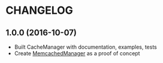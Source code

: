 CHANGELOG
=========

1.0.0 (2016-10-07)
------------------
* Built CacheManager with documentation, examples, tests
* Create [MemcachedManager](https://github.com/picamator/MemcachedManager) as a proof of concept
